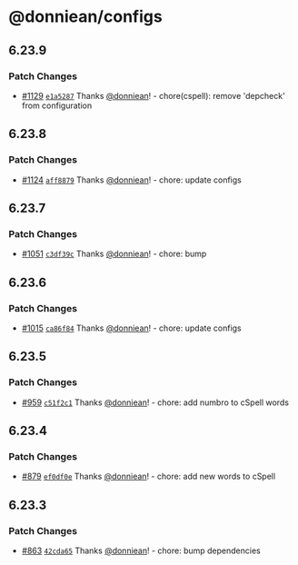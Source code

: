 # @donniean/configs

## 6.23.9

### Patch Changes

- [#1129](https://github.com/donniean/configs/pull/1129) [`e1a5287`](https://github.com/donniean/configs/commit/e1a52874f1460a16968bfee1562d240d40f673d5) Thanks [@donniean](https://github.com/donniean)! - chore(cspell): remove 'depcheck' from configuration

## 6.23.8

### Patch Changes

- [#1124](https://github.com/donniean/configs/pull/1124) [`aff8879`](https://github.com/donniean/configs/commit/aff88798d86321b12d82b273887e0aad9158a8df) Thanks [@donniean](https://github.com/donniean)! - chore: update configs

## 6.23.7

### Patch Changes

- [#1051](https://github.com/donniean/configs/pull/1051) [`c3df39c`](https://github.com/donniean/configs/commit/c3df39ca8a89f06c4531cf02af29afa8fb47adbb) Thanks [@donniean](https://github.com/donniean)! - chore: bump

## 6.23.6

### Patch Changes

- [#1015](https://github.com/donniean/configs/pull/1015) [`ca86f84`](https://github.com/donniean/configs/commit/ca86f849c96a67bf22b8213397e7febee59f528b) Thanks [@donniean](https://github.com/donniean)! - chore: update configs

## 6.23.5

### Patch Changes

- [#959](https://github.com/donniean/configs/pull/959) [`c51f2c1`](https://github.com/donniean/configs/commit/c51f2c12dfce059043a57554fa4307aef67b607e) Thanks [@donniean](https://github.com/donniean)! - chore: add numbro to cSpell words

## 6.23.4

### Patch Changes

- [#879](https://github.com/donniean/configs/pull/879) [`ef0df0e`](https://github.com/donniean/configs/commit/ef0df0ee516b2da0e52db8dcb3cc69b47eb33922) Thanks [@donniean](https://github.com/donniean)! - chore: add new words to cSpell

## 6.23.3

### Patch Changes

- [#863](https://github.com/donniean/configs/pull/863) [`42cda65`](https://github.com/donniean/configs/commit/42cda652153fab934f82a772e9fe1971fcc7c854) Thanks [@donniean](https://github.com/donniean)! - chore: bump dependencies

